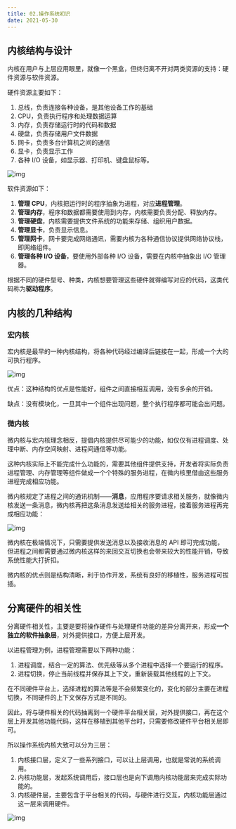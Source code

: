 ```yaml
---
title: 02.操作系统初识
date: 2021-05-30
---
```


## 内核结构与设计

内核在用户与上层应用眼里，就像一个黑盒，但终归离不开对两类资源的支持：硬件资源与软件资源。

硬件资源主要如下：

1. 总线，负责连接各种设备，是其他设备工作的基础
2. CPU，负责执行程序和处理数据运算
3. 内存，负责存储运行时的代码和数据
4. 硬盘，负责存储用户文件数据
5. 网卡，负责多台计算机之间的通信
6. 显卡，负责显示工作
7. 各种 I/O 设备，如显示器、打印机、键盘鼠标等。

![img](https://static001.geekbang.org/resource/image/28/14/28cc064d767d792071a789a5b4e7d714.jpg)

软件资源如下：

1. **管理 CPU**，内核把运行时的程序抽象为进程，对应**进程管理**。
2. **管理内存**，程序和数据都需要使用到内存，内核需要负责分配、释放内存。
3. **管理硬盘**，内核需要提供文件系统的功能来存储、组织用户数据。
4. **管理显卡**，负责显示信息。
5. **管理网卡**，网卡要完成网络通讯，需要内核为各种通信协议提供网络协议栈，即网络组件。
6. **管理各种 I/O 设备**，要使用外部各种 I/O 设备，需要在内核中抽象出 I/O 管理器。

根据不同的硬件型号、种类，内核想要管理这些硬件就得编写对应的代码，这类代码称为**驱动程序**。

## 内核的几种结构

### 宏内核

宏内核是最早的一种内核结构，将各种代码经过编译后链接在一起，形成一个大的可执行程序。

![img](https://static001.geekbang.org/resource/image/eb/6b/eb8e9487475f960dccda0fd939999b6b.jpg)

优点：这种结构的优点是性能好，组件之间直接相互调用，没有多余的开销。

缺点：没有模块化，一旦其中一个组件出现问题，整个执行程序都可能会出问题。

### 微内核

微内核与宏内核理念相反，提倡内核提供尽可能少的功能，如仅仅有进程调度、处理中断、内存空间映射、进程间通信等功能。

这种内核实际上不能完成什么功能的，需要其他组件提供支持，开发者将实际负责进程管理、内存管理等组件做成一个个特殊的服务进程，在微内核里借由这些服务进程完成相应功能。

微内核规定了进程之间的通讯机制——**消息**，应用程序要请求相关服务，就像微内核发送一条消息，微内核再把这条消息发送给相关的服务进程，接着服务进程再完成相应功能：

![img](https://static001.geekbang.org/resource/image/4b/64/4b190d617206379ee6cd77fcea231c64.jpg)

微内核在极端情况下，只需要提供发送消息以及接收消息的 API 即可完成功能，但进程之间都需要通过微内核这样的来回交互切换也会带来较大的性能开销，导致系统性能大打折扣。

微内核的优点则是结构清晰，利于协作开发，系统有良好的移植性，服务进程可拔插。

## 分离硬件的相关性

分离硬件相关性，主要是要将操作硬件与处理硬件功能的差异分离开来，形成**一个独立的软件抽象层**，对外提供接口，方便上层开发。

以进程管理为例，进程管理需要以下两种功能：

1. 进程调度，结合一定的算法、优先级等从多个进程中选择一个要运行的程序。
2. 进程切换，停止当前线程并保存其上下文，重新装载其他线程的上下文。

在不同硬件平台上，选择进程的算法等是不会频繁变化的，变化的部分主要在进程切换，不同硬件的上下文保存方式是不同的。

因此，将与硬件相关的代码抽离到一个硬件平台相关层，对外提供接口，再在这个层上开发其他功能代码，这样在移植到其他平台时，只需要修改硬件平台相关层即可。

所以操作系统内核大致可以分为三层：

1. 内核接口层，定义了一些系列接口，可以让上层调用，也就是常说的系统调用。
2. 内核功能层，发起系统调用后，接口层也是向下调用内核功能层来完成实际功能的。
3. 内核硬件层，主要包含于平台相关的代码，与硬件进行交互，内核功能层通过这一层来调用硬件。

![img](https://static001.geekbang.org/resource/image/6c/3c/6cf68bebe4f114f00f848d1d5679d33c.jpg)

